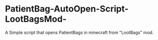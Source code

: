 # PatientBag-AutoOpen-Script-LootBagsMod-
A Simple script that opens PatientBags in minecraft from "LootBags" mod.
